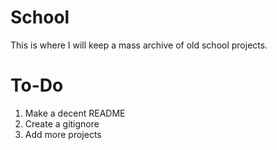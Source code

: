 # School
This is where I will keep a mass archive of old school projects.

# To-Do
1. Make a decent README 
2. Create a gitignore
3. Add more projects
